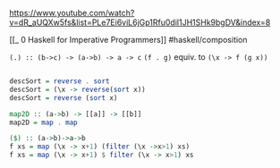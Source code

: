 https://www.youtube.com/watch?v=dR_aUQXw5fs&list=PLe7Ei6viL6jGp1Rfu0dil1JH1SHk9bgDV&index=8

[[_ 0 Haskell for Imperative Programmers]]
#haskell/composition


`(.) :: (b->c) -> (a->b) -> a -> c`
`(f . g)` equiv. to `(\x -> f (g x))`

```haskell

descSort = reverse . sort
descSort = (\x -> reverse(sort x))
descSort = reverse (sort x)
```

```haskell
map2D :: (a->b) -> [[a]] -> [[b]]
map2D = map . map
```

```haskell
($) :: (a->b)->a->b
f xs = map (\x -> x+1) (filter (\x ->x>1) xs)
f xs = map (\x -> x+1) $ filter (\x -> x>1) xs 
```










